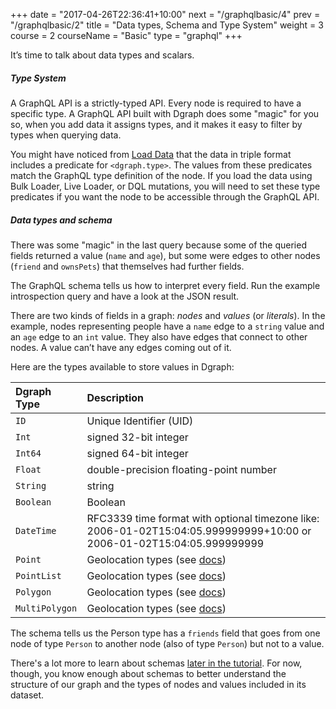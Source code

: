 +++
date = "2017-04-26T22:36:41+10:00"
next = "/graphqlbasic/4"
prev = "/graphqlbasic/2"
title = "Data types, Schema and Type System"
weight = 3
course = 2
courseName = "Basic"
type = "graphql"
+++

It’s time to talk about data types and scalars.

##### Type System

A GraphQL API is a strictly-typed API. Every node is required to have a specific type. A GraphQL API built with Dgraph does some "magic" for you so, when you add data it assigns types, and it makes it easy to filter by types when querying data.

You might have noticed from [Load Data](../../graphqlintro/4) that the data in
triple format includes a predicate for `<dgraph.type>`. The values from these
predicates match the GraphQL type definition of the node. If you load the data
using Bulk Loader, Live Loader, or DQL mutations, you will need to set these
type predicates if you want the node to be accessible through the GraphQL API.

##### Data types and schema

There was some "magic" in the last query because some of the queried
fields returned a value (`name` and `age`), but some were edges to
other nodes (`friend` and `ownsPets`) that themselves had further fields.

The GraphQL schema tells us how to interpret every field. Run the example
introspection query and have a look at the JSON result.

There are two kinds of fields in a graph: *nodes* and
*values* (or *literals*).  In the example, nodes representing people have
a `name` edge to a `string` value and an `age` edge to an `int` value. They also
have edges that connect to other nodes. A value can’t have any edges coming out of it.

Here are the types available to store values in Dgraph:

| Dgraph Type | Description |
|:------------|:--------|
|  `ID`       | Unique Identifier (UID) |
|  `Int`      | signed 32-bit integer |
|  `Int64`    | signed 64-bit integer |
|  `Float`    | double-precision floating-point number |
|  `String`   | string |
|  `Boolean`  | Boolean |
|  `DateTime` | RFC3339 time format with optional timezone like: 2006-01-02T15:04:05.999999999+10:00 or 2006-01-02T15:04:05.999999999 |
|  `Point`    | Geolocation types (see [docs](https://dgraph.io/docs/graphql/schema/types/#geolocation-types)) |
|  `PointList` | Geolocation types (see [docs](https://dgraph.io/docs/graphql/schema/types/#geolocation-types)) |
|  `Polygon`  | Geolocation types (see [docs](https://dgraph.io/docs/graphql/schema/types/#geolocation-types)) |
|  `MultiPolygon` | Geolocation types (see [docs](https://dgraph.io/docs/graphql/schema/types/#geolocation-types)) |

The schema tells us the Person type has a `friends` field that goes from one node of type `Person` to another node (also of type `Person`) but not to a value.

There's a lot more to learn about schemas [later in the tutorial](../../schema/1).  For now, though, you know enough about schemas to better understand the structure of our graph and the types of nodes and values included in its dataset.
